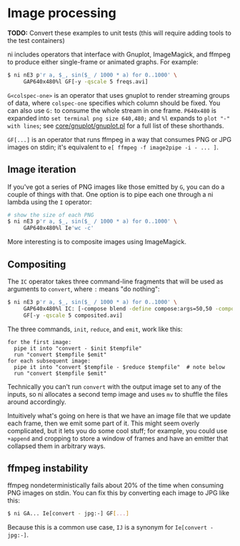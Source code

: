 # Image processing
**TODO:** Convert these examples to unit tests (this will require adding tools
to the test containers)

ni includes operators that interface with Gnuplot, ImageMagick, and ffmpeg to
produce either single-frame or animated graphs. For example:

```sh
$ ni nE3 p'r a, $_, sin($_ / 1000 * a) for 0..1000' \
     GAP640x480%l GF[-y -qscale 5 freqs.avi]
```

`G<colspec-one>` is an operator that uses gnuplot to render streaming groups of
data, where `colspec-one` specifies which column should be fixed. You can also
use `G:` to consume the whole stream in one frame. `P640x480` is expanded into
`set terminal png size 640,480;` and `%l` expands to `plot "-" with lines`; see
[core/gnuplot/gnuplot.pl](../core/gnuplot/gnuplot.pl) for a full list of these
shorthands.

`GF[...]` is an operator that runs ffmpeg in a way that consumes PNG or JPG
images on stdin; it's equivalent to `e[ ffmpeg -f image2pipe -i - ... ]`.

## Image iteration
If you've got a series of PNG images like those emitted by `G`, you can do a
couple of things with that. One option is to pipe each one through a ni lambda
using the `I` operator:

```sh
# show the size of each PNG
$ ni nE3 p'r a, $_, sin($_ / 1000 * a) for 0..1000' \
     GAP640x480%l Ie'wc -c'
```

More interesting is to composite images using ImageMagick.

## Compositing
The `IC` operator takes three command-line fragments that will be used as
arguments to `convert`, where `:` means "do nothing":

```sh
$ ni nE3 p'r a, $_, sin($_ / 1000 * a) for 0..1000' \
     GAP640x480%l IC: [-compose blend -define compose:args=50,50 -composite] : \
     GF[-y -qscale 5 composited.avi]
```

The three commands, `init`, `reduce`, and `emit`, work like this:

```
for the first image:
  pipe it into "convert - $init $tempfile"
  run "convert $tempfile $emit"
for each subsequent image:
  pipe it into "convert $tempfile - $reduce $tempfile"  # note below
  run "convert $tempfile $emit"
```

Technically you can't run `convert` with the output image set to any of the
inputs, so ni allocates a second temp image and uses `mv` to shuffle the files
around accordingly.

Intuitively what's going on here is that we have an image file that we update
each frame, then we emit some part of it. This might seem overly complicated,
but it lets you do some cool stuff; for example, you could use `+append` and
cropping to store a window of frames and have an emitter that collapsed them in
arbitrary ways.

## ffmpeg instability
ffmpeg nondeterministically fails about 20% of the time when consuming PNG
images on stdin. You can fix this by converting each image to JPG like this:

```sh
$ ni GA... Ie[convert - jpg:-] GF[...]
```

Because this is a common use case, `IJ` is a synonym for `Ie[convert - jpg:-]`.
